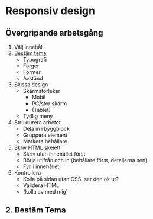 # Responsiv design

## Övergripande arbetsgång

1. Välj innehåll
2. [Bestäm tema](#theme)
   * Typografi
   * Färger
   * Former
   * Avstånd
3. Skissa design
    * Skärmstorlekar
      * Mobil
      * PC/stor skärm
      * (Tablet)
    * Tydlig meny
4. Strukturera arbetet
    * Dela in i byggblock
    * Gruppera element
    * Markera behållare
5. Skriv HTML skelett
    * Skriv utan innehållet först
    * Börja utifrån och in (behållare först, detaljerna sen)
    * Fyll i innehållet
6. Kontrollera
    * Kolla på sidan utan CSS, ser den ok ut?
    * Validera HTML
    * (kolla av med mig)
  
## <a name="theme">2. Bestäm Tema</a>
